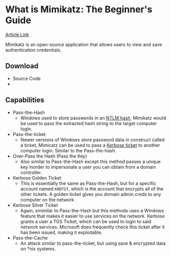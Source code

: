 # What is Mimikatz: The Beginner's Guide
[Article Link](https://www.varonis.com/blog/what-is-mimikatz)

Mimikatz is an open-source application that allows users to view and save authentication credentials. 
## Download
* Source Code
* 

## Capabilities
* Pass-the-Hash
  * Windows used to store passwords in an [NTLM hash](https://www.crowdstrike.com/cybersecurity-101/ntlm-windows-new-technology-lan-manager/), Mimikatz would be used to pass the extracted hash string to the target computer login.
* Pass-the-ticket
  * Newer versions of Windows store password data in construct called a ticket, Mimicatz can be used to pass a [Kerbose ticket](https://en.wikipedia.org/wiki/Kerberos_(protocol)) to another computer login. Similar to the Pass-the-hash.
* Over-Pass the Hash (Pass the Key)
  * Also similar to Pass-the-Hash except this method passes a unique key inorder to impersonate a user you can obtain from a domain controller.
* Kerbose Golden Ticket
  * This is essentially the same as Pass-the-Hash, but for a specific account named `KRBTGT`, which is the account that encrypts all of the other tickets. A golden ticket gives you domain admin creds to any computer on the network
* Kerbose Silver Ticket
  * Again, smimilar to Pass-the-Hash but this methods uses a Windows feature that makes it easier to use services on the network. Kerbose grants a user a TGS Ticket, which can be used to login to said network services. Microsoft does frequently check this ticket after it has been issued, making it exploitable. 
* Pass-the-Cache
  * An attack similar to pass-the-ticket, but using save & encrypted data on *nix systems.

